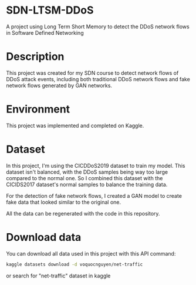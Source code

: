 # SDN-LTSM-DDoS
A project using Long Term Short Memory to detect the DDoS network flows in Software Defined Networking
# Description
This project was created for my SDN course to detect network flows of DDoS attack events, including both traditional DDoS network flows and fake network flows generated by GAN networks.
# Environment
This project was implemented and completed on Kaggle.
# Dataset
In this project, I'm using the CICDDoS2019 dataset to train my model. This dataset isn't balanced, with the DDoS samples being way too large compared to the normal one. So I combined this dataset with the CICIDS2017 dataset's normal samples to balance the training data.

For the detection of fake network flows, I created a GAN model to create fake data that looked similar to the original one.

All the data can be regenerated with the code in this repository.
# Download data
You can download all data used in this project with this API command:
```bash
kaggle datasets download -d voquocnguyen/net-traffic
```
or search for "net-traffic" dataset in kaggle
